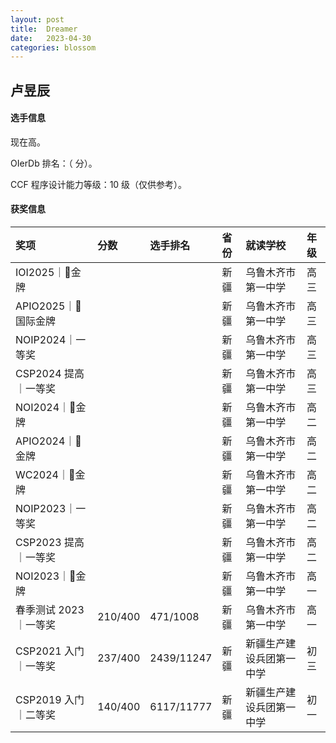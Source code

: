 ```yaml
---
layout: post
title:  Dreamer
date:   2023-04-30
categories: blossom
---
```


## 卢昱辰

#### 选手信息

现在高。

OIerDb 排名：（ 分）。

CCF 程序设计能力等级：10 级（仅供参考）。

#### 获奖信息

|奖项|分数|选手排名|省份|就读学校|年级|
|:--|:--|:--|:--|:--|:--|
|IOI2025｜🏅️金牌|||新疆|乌鲁木齐市第一中学|高三|
|APIO2025｜🏅️国际金牌|||新疆|乌鲁木齐市第一中学|高三|
|NOIP2024｜一等奖|||新疆|乌鲁木齐市第一中学|高三|
|CSP2024 提高｜一等奖|||新疆|乌鲁木齐市第一中学|高三|
|NOI2024｜🏅️金牌|||新疆|乌鲁木齐市第一中学|高二|
|APIO2024｜🏅️金牌|||新疆|乌鲁木齐市第一中学|高二|
|WC2024｜🏅️金牌|||新疆|乌鲁木齐市第一中学|高二|
|NOIP2023｜一等奖|||新疆|乌鲁木齐市第一中学|高二|
|CSP2023 提高｜一等奖|||新疆|乌鲁木齐市第一中学|高二|
|NOI2023｜🏅️金牌|||新疆|乌鲁木齐市第一中学|高一|
|春季测试 2023｜一等奖|210/400|471/1008|新疆|乌鲁木齐市第一中学|高一|
|CSP2021 入门｜一等奖|237/400|2439/11247|新疆|新疆生产建设兵团第一中学|初三|
|CSP2019 入门｜二等奖|140/400|6117/11777|新疆|新疆生产建设兵团第一中学|初一|
